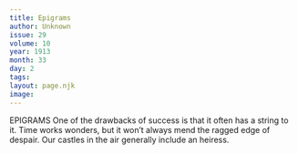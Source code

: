 ```yaml
---
title: Epigrams 
author: Unknown 
issue: 29
volume: 10
year: 1913
month: 33
day: 2
tags:
layout: page.njk
image:
---
```

EPIGRAMS    One of the drawbacks of success is that it often has a string to it. Time works wonders, but it won’t always mend the ragged edge of despair. Our castles in the air generally include an heiress.

